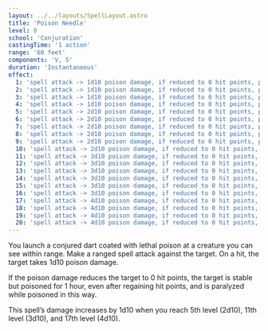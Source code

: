 ```yaml
---
layout: ../../layouts/SpellLayout.astro
title: 'Poison Needle'
level: 0
school: 'Conjuration'
castingTime: '1 action'
range: '60 feet'
components: 'V, S'
duration: 'Instantaneous'
effect:
  1: 'spell attack -> 1d10 poison damage, if reduced to 0 hit points, poisoned and paralyzed for 1 hour'
  2: 'spell attack -> 1d10 poison damage, if reduced to 0 hit points, poisoned and paralyzed for 1 hour'
  3: 'spell attack -> 1d10 poison damage, if reduced to 0 hit points, poisoned and paralyzed for 1 hour'
  4: 'spell attack -> 1d10 poison damage, if reduced to 0 hit points, poisoned and paralyzed for 1 hour'
  5: 'spell attack -> 2d10 poison damage, if reduced to 0 hit points, poisoned and paralyzed for 1 hour'
  6: 'spell attack -> 2d10 poison damage, if reduced to 0 hit points, poisoned and paralyzed for 1 hour'
  7: 'spell attack -> 2d10 poison damage, if reduced to 0 hit points, poisoned and paralyzed for 1 hour'
  8: 'spell attack -> 2d10 poison damage, if reduced to 0 hit points, poisoned and paralyzed for 1 hour'
  9: 'spell attack -> 2d10 poison damage, if reduced to 0 hit points, poisoned and paralyzed for 1 hour'
  10: 'spell attack -> 2d10 poison damage, if reduced to 0 hit points, poisoned and paralyzed for 1 hour'
  11: 'spell attack -> 3d10 poison damage, if reduced to 0 hit points, poisoned and paralyzed for 1 hour'
  12: 'spell attack -> 3d10 poison damage, if reduced to 0 hit points, poisoned and paralyzed for 1 hour'
  13: 'spell attack -> 3d10 poison damage, if reduced to 0 hit points, poisoned and paralyzed for 1 hour'
  14: 'spell attack -> 3d10 poison damage, if reduced to 0 hit points, poisoned and paralyzed for 1 hour'
  15: 'spell attack -> 3d10 poison damage, if reduced to 0 hit points, poisoned and paralyzed for 1 hour'
  16: 'spell attack -> 3d10 poison damage, if reduced to 0 hit points, poisoned and paralyzed for 1 hour'
  17: 'spell attack -> 4d10 poison damage, if reduced to 0 hit points, poisoned and paralyzed for 1 hour'
  18: 'spell attack -> 4d10 poison damage, if reduced to 0 hit points, poisoned and paralyzed for 1 hour'
  19: 'spell attack -> 4d10 poison damage, if reduced to 0 hit points, poisoned and paralyzed for 1 hour'
  20: 'spell attack -> 4d10 poison damage, if reduced to 0 hit points, poisoned and paralyzed for 1 hour'
---
```


You launch a conjured dart coated with lethal poison at a creature you can see within range. Make a ranged spell attack against the target. On a hit, the target takes 1d10 poison damage. 

If the poison damage reduces the target to 0 hit points, the target is stable but poisoned for 1 hour, even after regaining hit points, and is paralyzed while poisoned in this way.

This spell’s damage increases by 1d10 when you reach 5th level (2d10), 11th level (3d10), and 17th level (4d10).